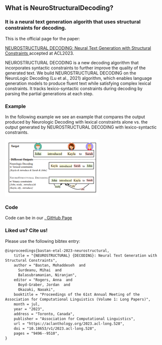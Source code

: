 ## What is NeuroStructuralDecoding?
### It is a neural text generation algorith that uses structural constraints for decoding.


This is the official page for the paper:

<a href='https://aclanthology.org/2023.acl-long.528.pdf'> NEUROSTRUCTURAL DECODING: Neural Text Generation with Structural Constraints </a>  accepted at ACL2023.
 <!-- You can find our paper <a href='https://arxiv.org/abs/2205.04652'> here </a> -->

<!-- Mohaddeseh Bastan, Nishant Shankar, Mihai Surdeanu, Niranjan Balasubramanian.  -->

NEUROSTRUCTURAL DECODING is a new decoding algorithm that incorporates syntactic constraints to further improve the quality of the generated text. We build NEUROSTRUCTURAL DECODING on the NeuroLogic Decoding (Lu et al., 2021) algorithm, which enables language generation models to produce fluent text while satisfying complex lexical constraints. It tracks lexico-syntactic constraints  during decoding by parsing the partial generations at each step.

### Example
In the following example we see an example that compares the output produced by Neurologic Decoding with lexical constraints alone vs. the output generated by NEUROSTRUCTURAL DECODING with lexico-syntactic constraints.

<img src="assets/img/example.png" alt="Image of NeuroStructuralDecoding"/>

### Code
Code can be in our <a href='https://github.com/StonyBrookNLP/NeuroStructuralDecoding'>. GitHub Page </a>



### Liked us? Cite us!

Please use the following bibtex entry:
```
@inproceedings{bastan-etal-2023-neurostructural,
    title = "{NEUROSTRUCTURAL} {DECODING}: Neural Text Generation with Structural Constraints",
    author = "Bastan, Mohaddeseh  and
      Surdeanu, Mihai  and
      Balasubramanian, Niranjan",
    editor = "Rogers, Anna  and
      Boyd-Graber, Jordan  and
      Okazaki, Naoaki",
    booktitle = "Proceedings of the 61st Annual Meeting of the Association for Computational Linguistics (Volume 1: Long Papers)",
    month = jul,
    year = "2023",
    address = "Toronto, Canada",
    publisher = "Association for Computational Linguistics",
    url = "https://aclanthology.org/2023.acl-long.528",
    doi = "10.18653/v1/2023.acl-long.528",
    pages = "9496--9510",
}
```

